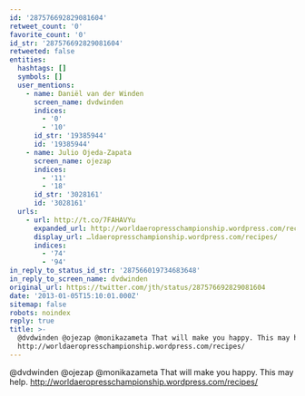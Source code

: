 ```yaml
---
id: '287576692829081604'
retweet_count: '0'
favorite_count: '0'
id_str: '287576692829081604'
retweeted: false
entities:
  hashtags: []
  symbols: []
  user_mentions:
    - name: Daniël van der Winden
      screen_name: dvdwinden
      indices:
        - '0'
        - '10'
      id_str: '19385944'
      id: '19385944'
    - name: Julio Ojeda-Zapata
      screen_name: ojezap
      indices:
        - '11'
        - '18'
      id_str: '3028161'
      id: '3028161'
  urls:
    - url: http://t.co/7FAHAVYu
      expanded_url: http://worldaeropresschampionship.wordpress.com/recipes/
      display_url: …ldaeropresschampionship.wordpress.com/recipes/
      indices:
        - '74'
        - '94'
in_reply_to_status_id_str: '287566019734683648'
in_reply_to_screen_name: dvdwinden
original_url: https://twitter.com/jth/status/287576692829081604
date: '2013-01-05T15:10:01.000Z'
sitemap: false
robots: noindex
reply: true
title: >-
  @dvdwinden @ojezap @monikazameta That will make you happy. This may help.
  http://worldaeropresschampionship.wordpress.com/recipes/
---
```


@dvdwinden @ojezap @monikazameta That will make you happy. This may help. http://worldaeropresschampionship.wordpress.com/recipes/